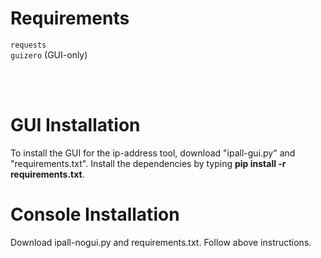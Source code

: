 # Requirements
<code>requests</code>
<br>
<code>guizero</code> (GUI-only)

<br>
<br>

# GUI Installation
To install the GUI for the ip-address tool, download "ipall-gui.py" and "requirements.txt". Install the dependencies by typing
<b>pip install -r requirements.txt</b>.

# Console Installation
Download ipall-nogui.py and requirements.txt. Follow above instructions.
